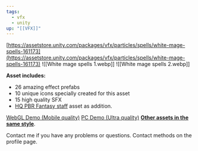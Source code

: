 ```yaml
---
tags:
  - vfx
  - unity
up: "[[VFX]]"
---
```

[https://assetstore.unity.com/packages/vfx/particles/spells/white-mage-spells-161173](https://assetstore.unity.com/packages/vfx/particles/spells/white-mage-spells-161173)
![[White mage spells 1.webp]]
![[White mage spells 2.webp]]

**Asset includes:**

- 26 amazing effect prefabs
- 10 unique icons specially created for this asset
- 15 high quality SFX
- [HQ PBR Fantasy staff](https://assetstore.unity.com/packages/slug/121251) asset as addition.

[WebGL Demo (Mobile quality)](https://simmer.io/@ErbGameArt/white-mage-spells)
[PC Demo (Ultra quality)](https://drive.google.com/file/d/1h3BciNVm9ZH77Y9faBbIYL0ZJbNaCgDt/view?usp=sharing)
[**Other assets in the same style**](https://assetstore.unity.com/lists/rpg-effects-for-realistic-environment-171096).

Contact me if you have any problems or questions. Contact methods on the profile page.